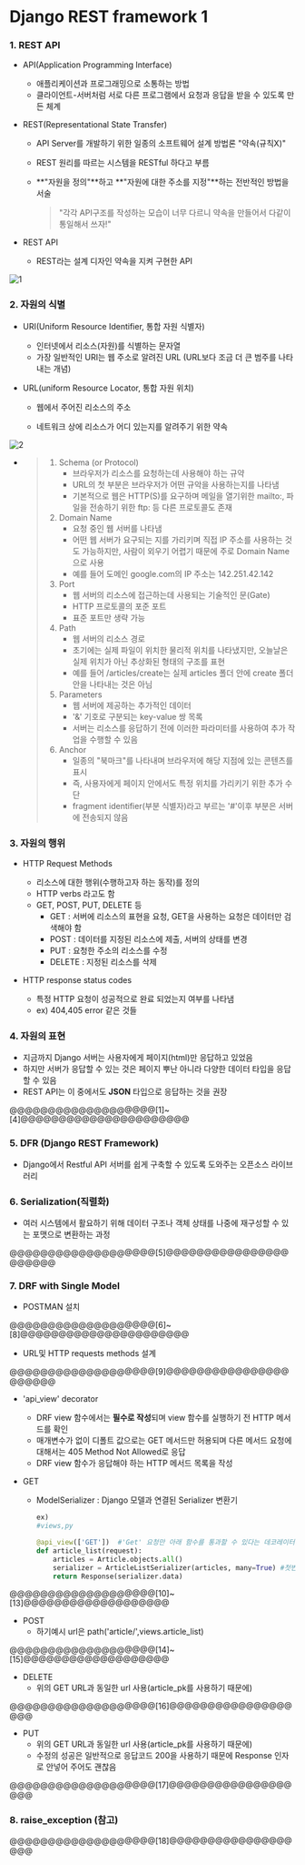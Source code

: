# Django REST framework 1

### 1. REST API

- API(Application Programming Interface) 
  - 애플리케이션과 프로그래밍으로 소통하는 방법
  - 클라이언트-서버처럼 서로 다른 프로그램에서 요청과 응답을 받을 수 있도록 만든 체계

- REST(Representational State Transfer)

  - API Server를 개발하기 위한 일종의 소프트웨어 설계 방법론 "약속(규칙X)"

  - REST 원리를 따르는 시스템을 RESTful 하다고 부름

  - **"자원을 정의"**하고 **"자원에 대한 주소를 지정"**하는 전반적인 방법을 서술

    > "각각 API구조를 작성하는 모습이 너무 다르니 약속을 만들어서 다같이 통일해서 쓰자!"

- REST API
  - REST라는 설계 디자인 약속을 지켜 구현한 API

![1](https://github.com/JeongJonggil/TIL/assets/139416006/8d668953-f1ee-41c4-b530-ac565566bcc5)




### 2. 자원의 식별

- URI(Uniform Resource Identifier, 통합 자원 식별자)

  - 인터넷에서 리소스(자원)를 식별하는 문자열
  - 가장 일반적인 URI는 웹 주소로 알려진 URL (URL보다 조금 더 큰 범주를 나타내는 개념)

- URL(uniform Resource Locator, 통합 자원 위치)

  - 웹에서 주어진 리소스의 주소

  - 네트워크 상에 리소스가 어디 있는지를 알려주기 위한 약속

![2](https://github.com/JeongJonggil/TIL/assets/139416006/15ca4a78-1a98-43b1-a41b-158a22a7dd07)


  - > 1. Schema (or Protocol)
    >    - 브라우저가 리소스를 요청하는데 사용해야 하는 규약
    >    - URL의 첫 부분은 브라우저가 어떤 규악을 사용하는지를 나타냄
    >    - 기본적으로 웹은 HTTP(S)를 요구하며 메일을 열기위한 mailto:, 파일을 전송하기 위한 ftp: 등 다른 프로토콜도 존재
    > 2. Domain Name
    >    - 요청 중인 웹 서버를 나타냄
    >    - 어떤 웹 서버가 요구되는 지를 가리키며 직접 IP 주소를 사용하는 것도 가능하지만, 사람이 외우기 어렵기 때문에 주로 Domain Name으로 사용
    >    - 예를 들어 도메인 google.com의 IP 주소는 142.251.42.142
    > 3. Port
    >    - 웹 서버의 리소스에 접근하는데 사용되는 기술적인 문(Gate)
    >    - HTTP 프로토콜의 포준 포트
    >    - 표준 포트만 생략 가능
    > 4. Path
    >    - 웹 서버의 리소스 경로
    >    - 초기에는 실제 파일이 위치한 물리적 위치를 나타냈지만, 오늘날은 실제 위치가 아닌 추상화된 형태의 구조를 표현
    >    - 예를 들어 /articles/create는 실제 articles 폴더 안에 create 폴더안을 나타내는 것은 아님
    > 5. Parameters
    >    - 웹 서버에 제공하는 추가적인 데이터
    >    - '&' 기호로 구분되는 key-value 쌍 목록
    >    - 서버는 리소스를 응답하기 전에 이러한 파라미터를 사용하여 추가 작업을 수행할 수 있음
    > 6. Anchor
    >    - 일종의 "북마크"를 나타내며 브라우저에 해당 지점에 있는 콘텐츠를 표시
    >    - 즉, 사용자에게 페이지 안에서도 특정 위치를 가리키기 위한 추가 수단
    >    - fragment identifier(부분 식별자)라고 부르는 '#'이후 부분은 서버에 전송되지 않음

### 3. 자원의 행위

- HTTP Request Methods
  - 리소스에 대한 행위(수행하고자 하는 동작)를 정의
  - HTTP verbs 라고도 함
  - GET, POST, PUT, DELETE 등
    - GET : 서버에 리소스의 표현을 요청, GET을 사용하는 요청은 데이터만 검색해야 함
    - POST : 데이터를 지정된 리소스에 제출, 서버의 상태를 변경
    - PUT : 요청한 주소의 리소스를 수정
    - DELETE : 지정된 리소스를 삭제

- HTTP response status codes
  - 특정 HTTP 요청이 성공적으로 완료 되었는지 여부를 나타냄
  - ex)  404,405 error 같은 것들



### 4. 자원의 표현

- 지금까지 Django 서버는 사용자에게 페이지(html)만 응답하고 있었음
- 하지만 서버가 응답할 수 있는 것은 페이지 뿌난 아니라 다양한 데이터 타입을 응답할 수 있음
- REST API는 이 중에서도 **JSON** 타입으로 응답하는 것을 권장

@@@@@@@@@@@@@@@@@@@[1]~[4]@@@@@@@@@@@@@@@@@@@@@@



### 5. DFR (Django REST Framework)

- Django에서 Restful API 서버를 쉽게 구축할 수 있도록 도와주는 오픈소스 라이브러리



### 6. Serialization(직렬화)

- 여러 시스템에서 활요하기 위해 데이터 구조나 객체 상태를 나중에 재구성할 수 있는 포맷으로 변환하는 과정

@@@@@@@@@@@@@@@@@@@[5]@@@@@@@@@@@@@@@@@@@@@@



### 7. DRF with Single Model

- POSTMAN 설치

@@@@@@@@@@@@@@@@@@@[6]~[8]@@@@@@@@@@@@@@@@@@@@@@

- URL및 HTTP requests methods 설계

@@@@@@@@@@@@@@@@@@@[9]@@@@@@@@@@@@@@@@@@@@@@

- 'api_view' decorator

  - DRF view 함수에서는 **필수로 작성**되며 view 함수를 실행하기 전 HTTP 메서드를 확인
  - 매개변수가 없이 디폴트 값으로는 GET 메서드만 허용되며 다른 메서드 요청에 대해서는 405 Method Not Allowed로 응답
  - DRF view 함수가 응답해야 하는 HTTP 메서드 목록을 작성

- GET 

  - ModelSerializer : Django 모델과 연결된 Serializer 변환기

    ```python
    ex)
    #views,py
    
    @api_view(['GET'])	#'Get' 요청만 아래 함수를 통과할 수 있다는 데코레이터, 매개변수 없이 그냥 ()만 쓰면 디폴트가 Get이긴 한데 명시해주는게 좋음. serializer를 쓸 대는 꼭 @api_view 데코레이터를 써줘야됨
    def article_list(request):
    	articles = Article.objects.all()
    	serializer = ArticleListSerializer(articles, many=True)	#첫번째 인자가 복수 쿼리셋이면 many=True 적어줘야됨, 단수이면 안적어도 됨
    	return Response(serializer.data)
    ```

@@@@@@@@@@@@@@@@@@@[10]~[13]@@@@@@@@@@@@@@@@@@@

- POST
  - 하기예시 url은 path('article/',views.article_list)

@@@@@@@@@@@@@@@@@@@[14]~[15]@@@@@@@@@@@@@@@@@@@

- DELETE
  - 위의 GET URL과 동일한 url 사용(article_pk를 사용하기 때문에)

@@@@@@@@@@@@@@@@@@@[16]@@@@@@@@@@@@@@@@@@@

- PUT
  - 위의 GET URL과 동일한 url 사용(article_pk를 사용하기 때문에)
  - 수정의 성공은 일반적으로 응답코드 200을 사용하기 때문에 Response 인자로 안넣어 주어도 괜찮음

@@@@@@@@@@@@@@@@@@@[17]@@@@@@@@@@@@@@@@@@@



### 8. raise_exception (참고)

@@@@@@@@@@@@@@@@@@@[18]@@@@@@@@@@@@@@@@@@@
